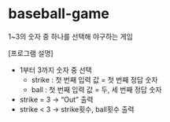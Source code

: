 # baseball-game
1~3의 숫자 중 하나를 선택해 야구하는 게임

[프로그램 설명]
- 1부터 3까지 숫자 중 선택
  - strike : 첫 번째 입력 값 = 첫 번째 정답 숫자 
  - ball : 첫 번째 입력 값 = 두, 세 번째 정답 숫자
- strike = 3 -> “Out” 출력
- strike < 3 -> strike횟수, ball횟수 출력
